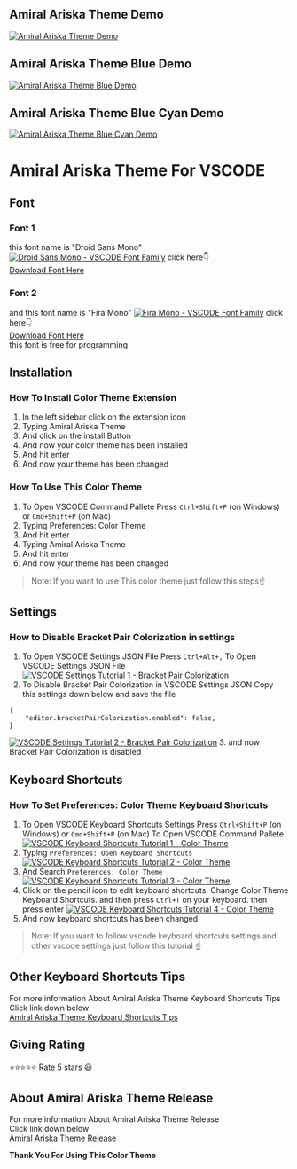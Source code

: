 ## Amiral Ariska Theme Demo
[![Amiral Ariska Theme Demo](https://xp.io/storage/13fyTcBh.gif)](https://xp.io/storage/13fyTcBh.gif)
## Amiral Ariska Theme Blue Demo
[![Amiral Ariska Theme Blue Demo](https://xp.io/storage/1m79BjfX.gif)](https://xp.io/storage/1m79BjfX.gif)
## Amiral Ariska Theme Blue Cyan Demo
[![Amiral Ariska Theme Blue Cyan Demo](https://xp.io/storage/13ghS6gs.gif)](https://xp.io/storage/13ghS6gs.gif)
# Amiral Ariska Theme For VSCODE
## Font
### Font 1
this font name is "Droid Sans Mono"
[![Droid Sans Mono - VSCODE Font Family](https://i.postimg.cc/GmmTFZHs/droid-sans-mono-font.jpg)](https://www.1001fonts.com/droid-sans-mono-font.html)
click here👇<br>
[Download Font Here](https://www.1001fonts.com/download/droid-sans-mono.zip)
### Font 2
and this font name is "Fira Mono"
[![Fira Mono - VSCODE Font Family](https://i.postimg.cc/0ySRBNMg/fira-mono-font.jpg)](https://fonts.google.com/specimen/Fira+Mono?query=Fira+Mono)
click here👇<br>
[Download Font Here](https://fonts.google.com/download?family=Fira%20Mono)<br>
this font is free for programming

## Installation
### How To Install Color Theme Extension
1. In the left sidebar click on the extension icon
2. Typing Amiral Ariska Theme
3. And click on the install Button
4. And now your color theme has been installed
5. And hit enter
6. And now your theme has been changed

### How To Use This Color Theme
1. To Open VSCODE Command Pallete Press `Ctrl+Shift+P` (on Windows) or `Cmd+Shift+P` (on Mac)
2. Typing Preferences: Color Theme
3. And hit enter
4. Typing Amiral Ariska Theme
5. And hit enter
6. And now your theme has been changed
> Note: If you want to use This color theme just follow this steps☝

## Settings
### How to Disable Bracket Pair Colorization in settings
1. To Open VSCODE Settings JSON File Press `Ctrl+Alt+,` To Open VSCODE Settings JSON File
[![VSCODE Settings Tutorial 1 - Bracket Pair Colorization](https://xp.io/storage/GEPGwfg.gif)](https://xp.io/storage/GEPGwfg.gif)
2. To Disable Bracket Pair Colorization in VSCODE Settings JSON Copy this settings down below and save the file
```jsonc
{
    "editor.bracketPairColorization.enabled": false,
}
```
[![VSCODE Settings Tutorial 2 - Bracket Pair Colorization](https://xp.io/storage/GEUtdyt.gif)](https://xp.io/storage/GEUtdyt.gif)
3. and now Bracket Pair Colorization is disabled

## Keyboard Shortcuts
### How To Set Preferences: Color Theme Keyboard Shortcuts
1. To Open VSCODE Keyboard Shortcuts Settings Press `Ctrl+Shift+P` (on Windows) or `Cmd+Shift+P` (on Mac) To Open VSCODE Command Pallete
[![VSCODE Keyboard Shortcuts Tutorial 1 - Color Theme](https://xp.io/storage/H3ymSOD.gif)](https://xp.io/storage/H3ymSOD.gif)
2. Typing `Preferences: Open Keyboard Shortcuts`
[![VSCODE Keyboard Shortcuts Tutorial 2 - Color Theme](https://xp.io/storage/H47orta.gif)](https://xp.io/storage/H47orta.gif)
3. And Search `Preferences: Color Theme`
[![VSCODE Keyboard Shortcuts Tutorial 3 - Color Theme](https://xp.io/storage/H4bFW62.gif)](https://xp.io/storage/H4bFW62.gif)
4. Click on the pencil icon to edit keyboard shortcuts. Change Color Theme Keyboard Shortcuts. and then press `Ctrl+T` on your keyboard. then press enter
[![VSCODE Keyboard Shortcuts Tutorial 4 - Color Theme](https://xp.io/storage/H4inNAG.gif)](https://xp.io/storage/H4inNAG.gif)
5. And now keyboard shortcuts has been changed
> Note: If you want to follow vscode keyboard shortcuts settings and other vscode settings just follow this tutorial ☝
## Other Keyboard Shortcuts Tips
For more information About Amiral Ariska Theme Keyboard Shortcuts Tips<br>
Click link down below<br>
[Amiral Ariska Theme Keyboard Shortcuts Tips](https://github.com/amiralariska/amiral-ariska-theme-release/blob/amiral-ariska-theme-release/amiral-ariska-theme-keyboard-shortcuts-tips.md)

## Giving Rating
⭐⭐⭐⭐⭐ Rate 5 stars 😃

## About Amiral Ariska Theme Release
For more information About Amiral Ariska Theme Release<br>
Click link down below<br>
[Amiral Ariska Theme Release](https://github.com/amiralariska/amiral-ariska-theme-release)

**Thank You For Using This Color Theme**